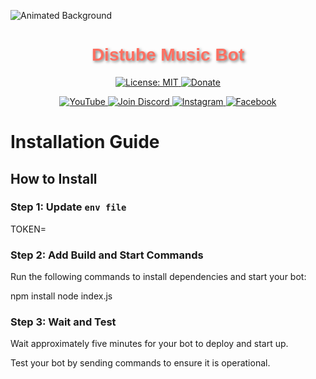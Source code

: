 ![Animated Background](https://imgur.com/a/NUEVEjF)

<h1 align="center" style="font-family: Arial, sans-serif; color: #FF6F61; text-shadow: 2px 2px 4px rgba(0,0,0,0.5);">
  Distube Music Bot
</h1>

<p align="center">
  <a href="https://opensource.org/licenses/MIT">
    <img src="https://img.shields.io/badge/License-MIT-blue?style=flat-square&logo=opensource"
      alt="License: MIT" />
  </a>

  <a href="https://www.paypal.me/@GlaceYT">
    <img src="https://img.shields.io/badge/Donate-PayPal-0079C1?style=flat-square&logo=paypal"
      alt="Donate" />
  </a>
</p>

<p align="center">
  <a href="https://www.youtube.com/channel/@GlaceYT">
    <img src="https://img.shields.io/badge/YouTube-Subscribe-red?style=flat-square&logo=youtube"
      alt="YouTube" />
  </a>

  <a href="https://discord.gg/xQF9f9yUEM">
    <img src="https://img.shields.io/badge/Discord-Join-blue?style=flat-square&logo=discord"
      alt="Join Discord" />
  </a>

  <a href="https://www.instagram.com/glaceytt">
    <img src="https://img.shields.io/badge/Instagram-Follow-E4405F?style=flat-square&logo=instagram"
      alt="Instagram" />
  </a>

  <a href="https://www.facebook.com/youulewd/">
    <img src="https://img.shields.io/badge/Facebook-Follow-1877F2?style=flat-square&logo=facebook"
      alt="Facebook" />
  </a>
</p>



# Installation Guide

## How to Install

### Step 1: Update `env file`

TOKEN=

### Step 2: Add Build and Start Commands
 Run the following commands to install dependencies and start your bot:

   npm install
   node index.js

### Step 3: Wait and Test
Wait approximately five minutes for your bot to deploy and start up.

Test your bot by sending commands to ensure it is operational.
